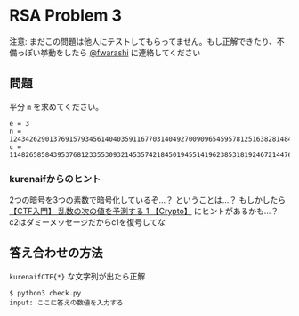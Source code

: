 # RSA Problem 3

注意: まだこの問題は他人にテストしてもらってません。もし正解できたり、不備っぽい挙動をしたら [@fwarashi](https://twitter.com/fwarashi) に連絡してください

## 問題

平分 `m` を求めてください。


```
e = 3
n = 124342629013769157934561404035911677031404927009096545957812516382814846306534543052761065756323072976195532835304110759784668426225810560713907031843001942319341462999247047788954930268654775680932659749234198390677645303582839831125798828076574555754543086539418352936283457618511693940055358371877429745793
c = 114826585843953768123355309321453574218450194551419623853181924672144760867738501240115638551042040088507727976209996574943808216852598440889618961059884357449582684359949152389465956640584373727378795378418240548842260197810149989
```

### kurenaifからのヒント

2つの暗号を3つの素数で暗号化しているぞ…？
ということは…？
もしかしたら [【CTF入門】 乱数の次の値を予測する 1 【Crypto】](https://www.youtube.com/watch?v=DVZnJG76wdg) にヒントがあるかも…？
c2はダミーメッセージだからc1を復号してな

## 答え合わせの方法

`kurenaifCTF{*}` な文字列が出たら正解

```
$ python3 check.py
input: ここに答えの数値を入力する
```


